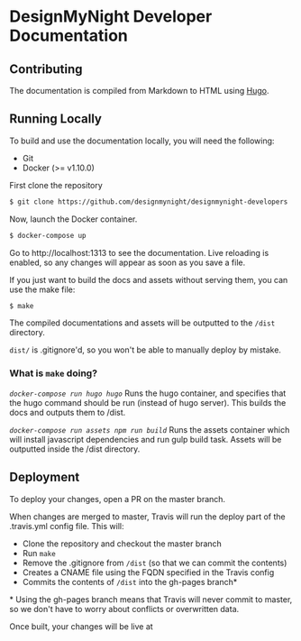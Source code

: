 # DesignMyNight Developer Documentation

## Contributing

The documentation is compiled from Markdown to HTML using [Hugo](https://gohugo.io).

## Running Locally

To build and use the documentation locally, you will need the following:

* Git
* Docker (>= v1.10.0)

First clone the repository

```bash
$ git clone https://github.com/designmynight/designmynight-developers
```

Now, launch the Docker container.

```bash
$ docker-compose up
```

Go to http://localhost:1313 to see the documentation. Live reloading is enabled, so any changes will appear as soon as you save a file.

If you just want to build the docs and assets without serving them, you can use the make file:

```bash
$ make
```

The compiled documentations and assets will be outputted to the `/dist` directory.

`dist/` is .gitignore'd, so you won't be able to manually deploy by mistake.

### What is `make` doing?

*`docker-compose run hugo hugo`*
Runs the hugo container, and specifies that the hugo command should be run (instead of hugo server). This builds the docs and outputs them to /dist.

*`docker-compose run assets npm run build`*
Runs the assets container which will install javascript dependencies and run gulp build task. Assets will be outputted inside the /dist directory.

## Deployment

To deploy your changes, open a PR on the master branch.

When changes are merged to master, Travis will run the deploy part of the .travis.yml config file. This will:

* Clone the repository and checkout the master branch
* Run `make`
* Remove the .gitignore from `/dist` (so that we can commit the contents)
* Creates a CNAME file using the FQDN specified in the Travis config
* Commits the contents of `/dist` into the gh-pages branch*

\* Using the gh-pages branch means that Travis will never commit to master, so we don't have to worry about conflicts or overwritten data.

Once built, your changes will be live at [](http://developers.designmynight.com)
